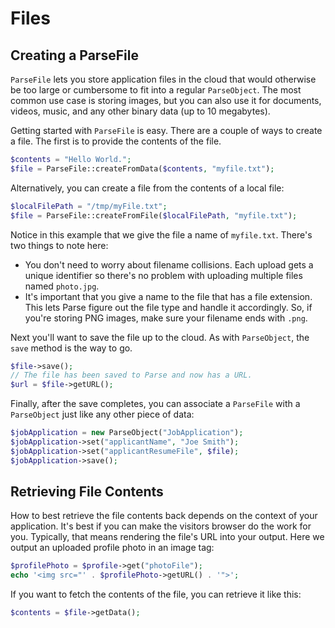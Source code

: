 # Files

## Creating a ParseFile

`ParseFile` lets you store application files in the cloud that would otherwise be too large or cumbersome to fit into a regular `ParseObject`. The most common use case is storing images, but you can also use it for documents, videos, music, and any other binary data (up to 10 megabytes).

Getting started with `ParseFile` is easy. There are a couple of ways to create a file. The first is to provide the contents of the file.

````php
$contents = "Hello World.";
$file = ParseFile::createFromData($contents, "myfile.txt");
````

Alternatively, you can create a file from the contents of a local file:

````php
$localFilePath = "/tmp/myFile.txt";
$file = ParseFile::createFromFile($localFilePath, "myfile.txt");
````

Notice in this example that we give the file a name of `myfile.txt`. There's two things to note here: 

*   You don't need to worry about filename collisions. Each upload gets a unique identifier so there's no problem with uploading multiple files named `photo.jpg`.
*   It's important that you give a name to the file that has a file extension. This lets Parse figure out the file type and handle it accordingly. So, if you're storing PNG images, make sure your filename ends with `.png`.

Next you'll want to save the file up to the cloud. As with `ParseObject`, the `save` method is the way to go.

````php
$file->save();
// The file has been saved to Parse and now has a URL.
$url = $file->getURL();
````

Finally, after the save completes, you can associate a `ParseFile` with a `ParseObject` just like any other piece of data:

````php
$jobApplication = new ParseObject("JobApplication");
$jobApplication->set("applicantName", "Joe Smith");
$jobApplication->set("applicantResumeFile", $file);
$jobApplication->save();
````

## Retrieving File Contents

How to best retrieve the file contents back depends on the context of your application. It's best if you can make the visitors browser do the work for you. Typically, that means rendering the file's URL into your output. Here we output an uploaded profile photo in an image tag:

````php
$profilePhoto = $profile->get("photoFile");
echo '<img src="' . $profilePhoto->getURL() . '">';
````

If you want to fetch the contents of the file, you can retrieve it like this:

````php
$contents = $file->getData();
````
